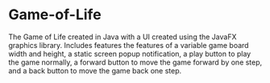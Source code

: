 # Game-of-Life
The Game of Life created in Java with a UI created using the JavaFX graphics library.
Includes features the features of a variable game board width and height, a static screen popup notification, a play button to play the game normally, a forward button to move the game forward by one step, and a back button to move the game back one step.
